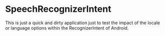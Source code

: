 # SpeechRecognizerIntent

This is just a quick and dirty application just to test the impact of the locale or language options within the RecognizerIntent of Android.
